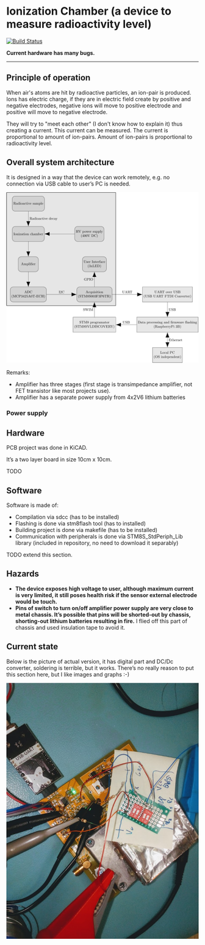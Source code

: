 # Ionization Chamber (a device to measure radioactivity level)

[![Build Status](https://travis-ci.com/RobertGawron/IonizationChamber.svg?branch=master)](https://travis-ci.com/RobertGawron/IonizationChamber)

**Current hardware has many bugs.**

---

## Principle of operation

When air's atoms are hit by radioactive particles, an ion-pair is produced. Ions has electric charge, if they are in electric field create by positive and negative electrodes, negative ions will move to positive electrode and positive will move to negative electrode.

They will try to "meet each other" (I don't know how to explain it) thus creating a current. This current can be measured. The current is proportional to amount of ion-pairs. Amount of ion-pairs is proportional to radioactivity level.

## Overall system architecture

It is designed in a way that the device can work remotely, e.g. no connection via USB cable to user’s PC is needed.

![architecture](https://raw.githubusercontent.com/RobertGawron/IonizationChamber/master/documentation/diagrams/ArchitectureOverview-1.png)

Remarks:
* Amplifier has three stages (first stage is transimpedance amplifier, not FET transistor like most projects use). 
* Amplifier has a separate power supply from 4x2V6 lithium batteries

 

### Power supply

## Hardware

PCB project was done in KiCAD.

It’s a two layer board in size 10cm x 10cm.


TODO

## Software

Software is made of:
* Compilation via sdcc (has to be installed)
* Flashing is done via stm8flash tool (has to installed)
* Building project is done via makefile (has to be installed)
* Communication with peripherals is done via STM8S_StdPeriph_Lib library (included in repository, no need to download it separably)

TODO extend this section.


## Hazards

* **The device exposes high voltage to user, although maximum current is very limited, it still poses health risk if the sensor external electrode would be touch.**
* **Pins of switch to turn on/off amplifier power supply are very close to metal chassis. It’s possible that pins will be shorted-out by chassis, shorting-out lithium batteries resulting in fire.** I flied off this part of chassis and used insulation tape to avoid it.


## Current state

Below is the picture of actual version, it has digital part and DC/Dc converter, soldering is terrible, but it works. There’s no really reason to put this section here, but I like images and graphs :-)

![sensor render](https://raw.githubusercontent.com/RobertGawron/IonizationChamber/master/documentation/pictures/pcb_04_08_2019.jpg)

 
